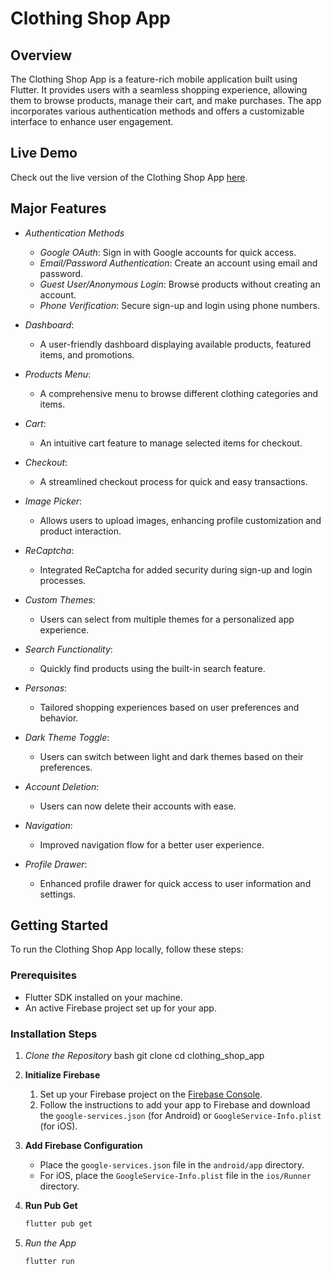 # Clothing Shop App

## Overview
The Clothing Shop App is a feature-rich mobile application built using Flutter. It provides users with a seamless shopping experience, allowing them to browse products, manage their cart, and make purchases. The app incorporates various authentication methods and offers a customizable interface to enhance user engagement.

## Live Demo
Check out the live version of the Clothing Shop App [here](https://flutter-app-1811.web.app/).

## Major Features

- *Authentication Methods*
  - *Google OAuth*: Sign in with Google accounts for quick access.
  - *Email/Password Authentication*: Create an account using email and password.
  - *Guest User/Anonymous Login*: Browse products without creating an account.
  - *Phone Verification*: Secure sign-up and login using phone numbers.

- *Dashboard*: 
  - A user-friendly dashboard displaying available products, featured items, and promotions.

- *Products Menu*: 
  - A comprehensive menu to browse different clothing categories and items.

- *Cart*: 
  - An intuitive cart feature to manage selected items for checkout.

- *Checkout*: 
  - A streamlined checkout process for quick and easy transactions.

- *Image Picker*: 
  - Allows users to upload images, enhancing profile customization and product interaction.

- *ReCaptcha*: 
  - Integrated ReCaptcha for added security during sign-up and login processes.

- *Custom Themes*: 
  - Users can select from multiple themes for a personalized app experience.

- *Search Functionality*: 
  - Quickly find products using the built-in search feature.

- *Personas*: 
  - Tailored shopping experiences based on user preferences and behavior.

- *Dark Theme Toggle*: 
  - Users can switch between light and dark themes based on their preferences.

- *Account Deletion*: 
  - Users can now delete their accounts with ease.

- *Navigation*: 
  - Improved navigation flow for a better user experience.

- *Profile Drawer*: 
  - Enhanced profile drawer for quick access to user information and settings.

## Getting Started

To run the Clothing Shop App locally, follow these steps:

### Prerequisites

- Flutter SDK installed on your machine.
- An active Firebase project set up for your app.

### Installation Steps

1. *Clone the Repository*
   bash
   git clone <repository-url>
   cd clothing_shop_app

2. **Initialize Firebase**
   1. Set up your Firebase project on the [Firebase Console](https://console.firebase.google.com/).
   2. Follow the instructions to add your app to Firebase and download the `google-services.json` (for Android) or `GoogleService-Info.plist` (for iOS).
  
3. **Add Firebase Configuration**
   - Place the `google-services.json` file in the `android/app` directory.
   - For iOS, place the `GoogleService-Info.plist` file in the `ios/Runner` directory.
  
4. **Run Pub Get**
   ```bash
   flutter pub get

5. *Run the App*
   ```bash
   flutter run
